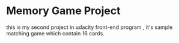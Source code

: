 # Memory Game Project

this is my second project in udacity front-end program , it's sample matching game which contain 16 cards.

